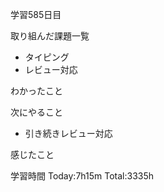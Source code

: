 学習585日目

取り組んだ課題一覧

- タイピング
- レビュー対応


わかったこと

次にやること

- 引き続きレビュー対応


感じたこと

学習時間 Today:7h15m Total:3335h